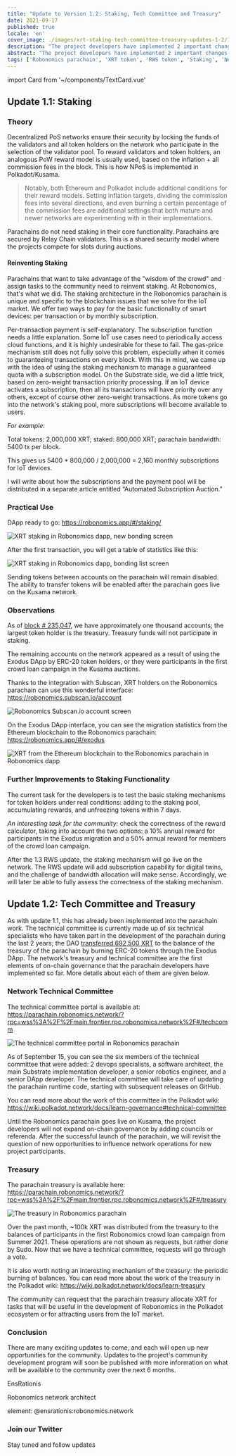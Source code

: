 ```yaml
---
title: "Update to Version 1.2: Staking, Tech Committee and Treasury"
date: 2021-09-17
published: true
locale: 'en'
cover_image: ./images/xrt-staking-tech-committee-treasury-updates-1-2/113_Up_to_version_1_2_stakingtech_comm_treasury.jpg
description: "The project developers have implemented 2 important changes in the operation of the Robonomics parachain. The first is the inclusion of XRT staking, and the second is the launch of the first on-chain governance mechanisms."
abstract: "The project developers have implemented 2 important changes in the operation of the Robonomics parachain. The first is the inclusion of XRT staking, and the second is the launch of the first on-chain governance mechanisms."
tags: ['Robonomics parachain', 'XRT token', 'RWS token', 'Staking', 'New release']
---
```

import Card from '~/components/TextCard.vue'

## Update 1.1: Staking

### Theory

Decentralized PoS networks ensure their security by locking the funds of the validators and all token holders on the network who participate in the selection of the validator pool. To reward validators and token holders, an analogous PoW reward model is usually used, based on the inflation + all commission fees in the block. This is how NPoS is implemented in Polkadot/Kusama.

> Notably, both Ethereum and Polkadot include additional conditions for their reward models. Setting inflation targets, dividing the commission fees into several directions, and even burning a certain percentage of the commission fees are additional settings that both mature and newer networks are experimenting with in their implementations.

Parachains do not need staking in their core functionality. Parachains are secured by Relay Chain validators. This is a shared security model where the projects compete for slots during auctions.

#### Reinventing Staking

Parachains that want to take advantage of the "wisdom of the crowd" and assign tasks to the community need to reinvent staking. At Robonomics, that's what we did. The staking architecture in the Robonomics parachain is unique and specific to the blockchain issues that we solve for the IoT market. We offer two ways to pay for the basic functionality of smart devices: per transaction or by monthly subscription.

Per-transaction payment is self-explanatory. The subscription function needs a little explanation. Some IoT use cases need to periodically access cloud functions, and it is highly undesirable for these to fail. The gas-price mechanism still does not fully solve this problem, especially when it comes to guaranteeing transactions on every block. With this in mind, we came up with the idea of using the staking mechanism to manage a guaranteed quota with a subscription model. On the Substrate side, we did a little trick, based on zero-weight transaction priority processing. If an IoT device activates a subscription, then all its transactions will have priority over any others, except of course other zero-weight transactions. As more tokens go into the network's staking pool, more subscriptions will become available to users. 

<Card>

*For example:*

Total tokens: 2,000,000 XRT;
staked: 800,000 XRT;
parachain bandwidth: 5400 tx per block. 

This gives us 5400 * 800,000 / 2,000,000 = 2,160 monthly subscriptions for IoT devices.

</Card>

I will write about how the subscriptions and the payment pool will be distributed in a separate article entitled “Automated Subscription Auction.”

### Practical Use

DApp ready to go: https://robonomics.app/#/staking/

![XRT staking in Robonomics dapp, new bonding screen](./images/xrt-staking-tech-committee-treasury-updates-1-2/image2.jpg)

After the first transaction, you will get a table of statistics like this:

![XRT staking in Robonomics dapp, bonding list screen](./images/xrt-staking-tech-committee-treasury-updates-1-2/image4.jpg)

Sending tokens between accounts on the parachain will remain disabled. The ability to transfer tokens will be enabled after the parachain goes live on the Kusama network. 

### Observations

As of [block # 235,047](https://robonomics.subscan.io/block/235047), we have approximately one thousand accounts; the largest token holder is the treasury. Treasury funds will not participate in staking.

The remaining accounts on the network appeared as a result of using the Exodus DApp by ERC-20 token holders, or they were participants in the first crowd loan campaign in the Kusama auctions.

Thanks to the integration with Subscan, XRT holders on the Robonomics parachain can use this wonderful interface: https://robonomics.subscan.io/account

![Robonomics Subscan.io account screen](./images/xrt-staking-tech-committee-treasury-updates-1-2/image3.jpg)

On the Exodus DApp interface, you can see the migration statistics from the Ethereum blockchain to the Robonomics parachain: https://robonomics.app/#/exodus

![XRT from the Ethereum blockchain to the Robonomics parachain in Robonomics dapp](./images/xrt-staking-tech-committee-treasury-updates-1-2/image6.jpg)

### Further Improvements to Staking Functionality

The current task for the developers is to test the basic staking mechanisms for token holders under real conditions: adding to the staking pool, accumulating rewards, and unfreezing tokens within 7 days. 

*An interesting task for the community:* check the correctness of the reward calculator, taking into account the two options: a 10% annual reward for participants in the Exodus migration and a 50% annual reward for members of the crowd loan campaign.

After the 1.3 RWS update, the staking mechanism will go live on the network. The RWS update will add subscription capability for digital twins, and the challenge of bandwidth allocation will make sense. Accordingly, we will later be able to fully assess the correctness of the staking mechanism.

## Update 1.2: Tech Committee and Treasury

As with update 1.1, this has already been implemented into the parachain work. The technical committee is currently made up of six technical specialists who have taken part in the development of the parachain during the last 2 years; the DAO [transferred 692,500 XRT](https://etherscan.io/tx/0x6b9a9cbe7d21badf565ebce0fb50b865da8f5f784899db5fb455d1b276d14acf) to the balance of the treasury of the parachain by burning ERC-20 tokens through the Exodus DApp. The network's treasury and technical committee are the first elements of on-chain governance that the parachain developers have implemented so far. More details about each of them are given below.

### Network Technical Committee

The technical committee portal is available at: https://parachain.robonomics.network/?rpc=wss%3A%2F%2Fmain.frontier.rpc.robonomics.network%2F#/techcomm

![The technical committee portal in Robonomics parachain](./images/xrt-staking-tech-committee-treasury-updates-1-2/image5.jpg)

As of September 15, you can see the six members of the technical committee that were added: 2 devops specialists, a software architect, the main Substrate implementation developer, a senior robotics engineer, and a senior DApp developer.
The technical committee will take care of updating the parachain runtime code, starting with subsequent releases on GitHub.

You can read more about the work of this committee in the Polkadot wiki: https://wiki.polkadot.network/docs/learn-governance#technical-committee

Until the Robonomics parachain goes live on Kusama, the project developers will not expand on-chain governance by adding councils or referenda. After the successful launch of the parachain, we will revisit the question of new opportunities to influence network operations for new project participants.

### Treasury

The parachain treasury is available here: https://parachain.robonomics.network/?rpc=wss%3A%2F%2Fmain.frontier.rpc.robonomics.network%2F#/treasury

![The treasury in Robonomics parachain](./images/xrt-staking-tech-committee-treasury-updates-1-2/image1.jpg)

Over the past month, ~100k XRT was distributed from the treasury to the balances of participants in the first Robonomics crowd loan campaign from Summer 2021. These operations are not shown as requests, but rather done by Sudo. Now that we have a technical committee, requests will go through a vote. 

It is also worth noting an interesting mechanism of the treasury: the periodic burning of balances. You can read more about the work of the treasury in the Polkadot wiki: https://wiki.polkadot.network/docs/learn-treasury

The community can request that the parachain treasury allocate XRT for tasks that will be useful in the development of Robonomics in the Polkadot ecosystem or for attracting users from the IoT market.

### Conclusion

There are many exciting updates to come, and each will open up new opportunities for the community. Updates to the project's community development program will soon be published with more information on what will be available to the community over the next 6 months.

<Card :image="'/avatars/Sergei-Lonshakov.jpg'" :back="'transparent'" imageSize="big">

EnsRationis

Robonomics network architect

element: @ensrationis:robonomics.network

</Card>


<Card :icon="'/icons/icon-notification.png'" :link="'https://twitter.com/AIRA_Robonomics'">

### Join our Twitter

Stay tuned and follow updates

</Card>
